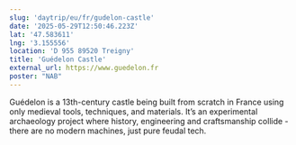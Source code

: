 ```yaml
---
slug: 'daytrip/eu/fr/gudelon-castle'
date: '2025-05-29T12:50:46.223Z'
lat: '47.583611'
lng: '3.155556'
location: 'D 955 89520 Treigny'
title: 'Guédelon Castle'
external_url: https://www.guedelon.fr
poster: "NAB"
---
```

Guédelon is a 13th-century castle being built from scratch in France using only medieval tools, techniques, and materials. It’s an experimental archaeology project where history, engineering and craftsmanship collide - there are no modern machines, just pure feudal tech.

